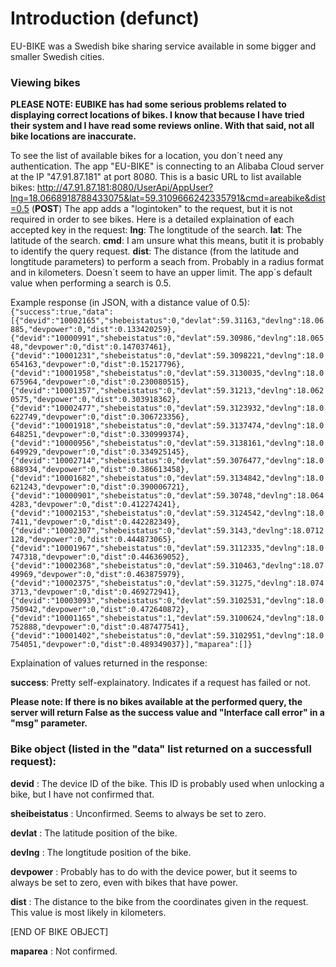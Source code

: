 # Introduction (defunct)
EU-BIKE was a Swedish bike sharing service available in some bigger and smaller Swedish cities.
### Viewing bikes

**PLEASE NOTE: EUBIKE has had some serious problems related to displaying correct locations of bikes. I know that because I have tried their system and I have read some reviews online. With that said, not all bike locations are inaccurate.**

To see the list of available bikes for a location, you don´t need any authentication. The app "EU-BIKE" is connecting to an Alibaba Cloud server
at the IP "47.91.87.181" at port 8080.
This is a basic URL to list available bikes:
http://47.91.87.181:8080/UserApi/AppUser?lng=18.0668918788433075&lat=59.3109666242335791&cmd=areabike&dist=0.5 (**POST**)
The app adds a "logintoken" to the request, but it is not required in order to see bikes.
Here is a detailed explaination of each accepted key in the request:
**lng**: The longtitude of the search.
**lat**: The latitude of the search.
**cmd**: I am unsure what this means, butit it is probably to identify the query request.
**dist**: The distance (from the latitude and longtitude parameters) to perform a seach from. Probably in a radius format and in kilometers. Doesn´t seem to have an upper limit. The app´s default value when performing a search is 0.5.

Example response (in JSON, with a distance value of 0.5):
`{"success":true,"data":[{"devid":"10002165","shebeistatus":0,"devlat":59.31163,"devlng":18.06885,"devpower":0,"dist":0.133420259},{"devid":"10000991","shebeistatus":0,"devlat":59.30986,"devlng":18.06548,"devpower":0,"dist":0.147037461},{"devid":"10001231","shebeistatus":0,"devlat":59.3098221,"devlng":18.0654163,"devpower":0,"dist":0.15217796},{"devid":"10001958","shebeistatus":0,"devlat":59.3130035,"devlng":18.0675964,"devpower":0,"dist":0.230080515},{"devid":"10001357","shebeistatus":0,"devlat":59.31213,"devlng":18.0620575,"devpower":0,"dist":0.303918362},{"devid":"10002477","shebeistatus":0,"devlat":59.3123932,"devlng":18.0622749,"devpower":0,"dist":0.306723356},{"devid":"10001918","shebeistatus":0,"devlat":59.3137474,"devlng":18.0648251,"devpower":0,"dist":0.330999374},{"devid":"10000956","shebeistatus":0,"devlat":59.3138161,"devlng":18.0649929,"devpower":0,"dist":0.334925145},{"devid":"10002714","shebeistatus":0,"devlat":59.3076477,"devlng":18.0688934,"devpower":0,"dist":0.386613458},{"devid":"10001682","shebeistatus":0,"devlat":59.3134842,"devlng":18.0621243,"devpower":0,"dist":0.390006721},{"devid":"10000901","shebeistatus":0,"devlat":59.30748,"devlng":18.0644283,"devpower":0,"dist":0.412274241},{"devid":"10002153","shebeistatus":0,"devlat":59.3124542,"devlng":18.07411,"devpower":0,"dist":0.442282349},{"devid":"10002307","shebeistatus":0,"devlat":59.3143,"devlng":18.0712128,"devpower":0,"dist":0.444873065},{"devid":"10001967","shebeistatus":0,"devlat":59.3112335,"devlng":18.0747318,"devpower":0,"dist":0.446369052},{"devid":"10002368","shebeistatus":0,"devlat":59.310463,"devlng":18.0749969,"devpower":0,"dist":0.463875979},{"devid":"10002375","shebeistatus":0,"devlat":59.31275,"devlng":18.0743713,"devpower":0,"dist":0.469272941},{"devid":"10003093","shebeistatus":0,"devlat":59.3102531,"devlng":18.0750942,"devpower":0,"dist":0.472640872},{"devid":"10001165","shebeistatus":1,"devlat":59.3100624,"devlng":18.0752888,"devpower":0,"dist":0.487477541},{"devid":"10001402","shebeistatus":0,"devlat":59.3102951,"devlng":18.0754051,"devpower":0,"dist":0.489349037}],"maparea":[]}`

Explaination of values returned in the response:

**success**: Pretty self-explainatory. Indicates if a request has failed or not.

**Please note: If there is no bikes available at the performed query, the server will return False as the success value and "Interface call error" in a "msg" parameter.**

### Bike object (listed in the "data" list returned on a successfull request):

**devid** : The device ID of the bike. This ID is probably used when unlocking a bike, but I have not confirmed that.

**sheibeistatus** : Unconfirmed. Seems to always be set to zero.

**devlat** : The latitude position of the bike.

**devlng** : The longtitude position of the bike.

**devpower** : Probably has to do with the device power, but it seems to always be set to zero, even with bikes that have power.

**dist** : The distance to the bike from the coordinates given in the request. This value is most likely in kilometers.

[END OF BIKE OBJECT]

**maparea** : Not confirmed.

